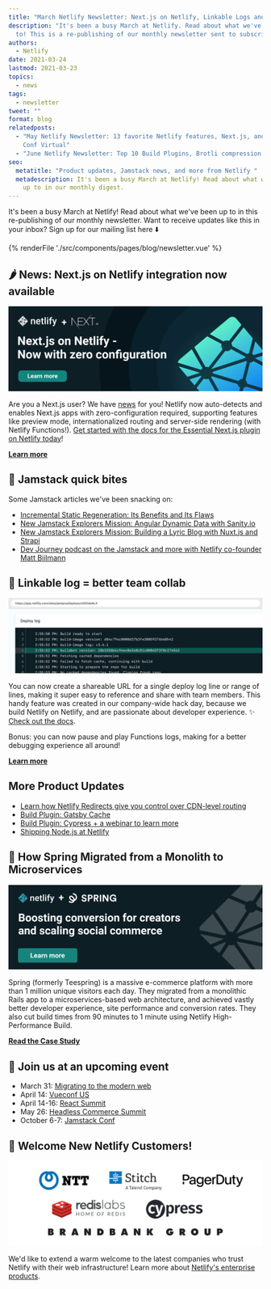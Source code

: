 ```yaml
---
title: "March Netlify Newsletter: Next.js on Netlify, Linkable Logs and more "
description: "It's been a busy March at Netlify. Read about what we've been up
  to! This is a re-publishing of our monthly newsletter sent to subscribers. "
authors:
  - Netlify
date: 2021-03-24
lastmod: 2021-03-23
topics:
  - news
tags:
  - newsletter
tweet: ""
format: blog
relatedposts:
  - "May Netlify Newsletter: 13 favorite Netlify features, Next.js, and Jamstack
    Conf Virtual"
  - "June Netlify Newsletter: Top 10 Build Plugins, Brotli compression and more"
seo:
  metatitle: "Product updates, Jamstack news, and more from Netlify "
  metadescription: It's been a busy March at Netlify! Read about what we've been
    up to in our monthly digest.
---
```

It's been a busy March at Netlify! Read about what we've been up to in this re-publishing of our monthly newsletter. Want to receive updates like this in your inbox? Sign up for our mailing list here ⬇️

{% renderFile './src/components/pages/blog/newsletter.vue' %}

## 🌶 News: Next.js on Netlify integration now available

![Next.js on Netlify ](/v3/img/blog/next-is_on_netlify.png)

Are you a Next.js user? We have [news](https://www.netlify.com/press/netlify-announces-next-js-integration-enabling-next-js-10-for-enterprise-teams) for you! Netlify now auto-detects and enables Next.js apps with zero-configuration required, supporting features like preview mode, internationalized routing and server-side rendering (with Netlify Functions!). [Get started with the docs for the Essential Next.js plugin on Netlify today](https://docs.netlify.com/configure-builds/common-configurations/next-js/)!

**[Learn more](https://www.netlify.com/blog/2021/03/16/try-the-new-essential-next.js-plugin-now-with-auto-install/)**

## 🍩 Jamstack quick bites

Some Jamstack articles we've been snacking on:

* [Incremental Static Regeneration: Its Benefits and Its Flaws](https://www.netlify.com/blog/2021/03/08/incremental-static-regeneration-its-benefits-and-its-flaws/)
* [New Jamstack Explorers Mission: Angular Dynamic Data with Sanity.io](https://explorers.netlify.com/learn/angular-dynamic-data-with-sanity-io)
* [New Jamstack Explorers Mission: Building a Lyric Blog with Nuxt.js and Strapi](https://explorers.netlify.com/learn/building-a-lyric-blog-with-nuxt-js-and-strapi)
* [Dev Journey podcast on the Jamstack and more with Netlify co-founder Matt Biilmann](https://devjourney.info/Guests/140-MattBiilmann.html)

## 🔗 Linkable log = better team collab

![Netlify Linkable Logs](/v3/img/blog/linkable-logs-newsletter.png)

You can now create a shareable URL for a single deploy log line or range of lines, making it super easy to reference and share with team members. This handy feature was created in our company-wide hack day, because we build Netlify on Netlify, and are passionate about developer experience. ✨ [Check out the docs](https://docs.netlify.com/site-deploys/overview/#share-log-content).

Bonus: you can now pause and play Functions logs, making for a better debugging experience all around!

**[Learn more](https://www.netlify.com/blog/2021/03/04/linkable-log-lines-now-available/)**

## More Product Updates

- [Learn how Netlify Redirects give you control over CDN-level routing](https://www.netlify.com/blog/2021/03/01/learn-how-netlify-redirects-give-you-control-over-cdn-level-routing/)
- [Build Plugin: Gatsby Cache](https://www.netlify.com/blog/2021/03/01/netlify-build-plugin-of-the-week-gatsby-cache-plugin/)
- [Build Plugin: Cypress + a webinar to learn more](https://www.netlify.com/blog/2021/03/11/netlify-build-plugin-of-the-week-cypress/)
- [Shipping Node.js at Netlify](https://www.netlify.com/blog/2021/03/03/shipping-node.js-at-netlify/)


## 📘 How Spring Migrated from a Monolith to Microservices

![](/v3/img/blog/spring_case_study.png)

Spring (formerly Teespring) is a massive e-commerce platform with more than 1 million unique visitors each day. They migrated from a monolithic Rails app to a microservices-based web architecture, and achieved vastly better developer experience, site performance and conversion rates. They also cut build times from 90 minutes to 1 minute using Netlify High-Performance Build.

**[Read the Case Study](https://www.netlify.com/blog/2021/03/08/spring-uses-netlify-to-scale-social-commerce-and-boost-conversion-for-creators/)**

## 📅 Join us at an upcoming event

* March 31: [Migrating to the modern web](https://www.netlify.com/events/migrating-to-the-modern-web/)
* April 14: [Vueconf US](https://us.vuejs.org/)
* April 14-16: [React Summit](https://remote.reactsummit.com/)
* May 26: [Headless Commerce Summit](https://headlesscommercesummit.com/)
* October 6-7: [Jamstack Conf](https://jamstackconf.com/)

## 🥳 Welcome New Netlify Customers!

![](/v3/img/blog/march_logos.png)

We'd like to extend a warm welcome to the latest companies who trust Netlify with their web infrastructure! Learn more about [Netlify's enterprise products](https://www.netlify.com/enterprise/).
